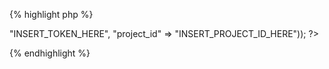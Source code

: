 {% highlight php %}
<?php
$worker = new IronWorker(array("token" => "INSERT_TOKEN_HERE", "project_id" => "INSERT_PROJECT_ID_HERE"));
?>
{% endhighlight %}
